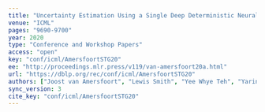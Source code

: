 ```yaml
---
title: "Uncertainty Estimation Using a Single Deep Deterministic Neural Network."
venue: "ICML"
pages: "9690-9700"
year: 2020
type: "Conference and Workshop Papers"
access: "open"
key: "conf/icml/AmersfoortSTG20"
ee: "http://proceedings.mlr.press/v119/van-amersfoort20a.html"
url: "https://dblp.org/rec/conf/icml/AmersfoortSTG20"
authors: ["Joost van Amersfoort", "Lewis Smith", "Yee Whye Teh", "Yarin Gal"]
sync_version: 3
cite_key: "conf/icml/AmersfoortSTG20"
---
```

